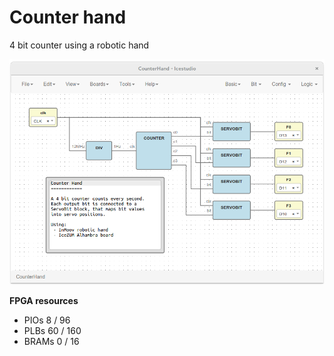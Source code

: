 # Counter hand

4 bit counter using a robotic hand

![](doc/CounterHand-Icestudio.png)

**FPGA resources**

* PIOs       8 / 96
* PLBs       60 / 160
* BRAMs      0 / 16
